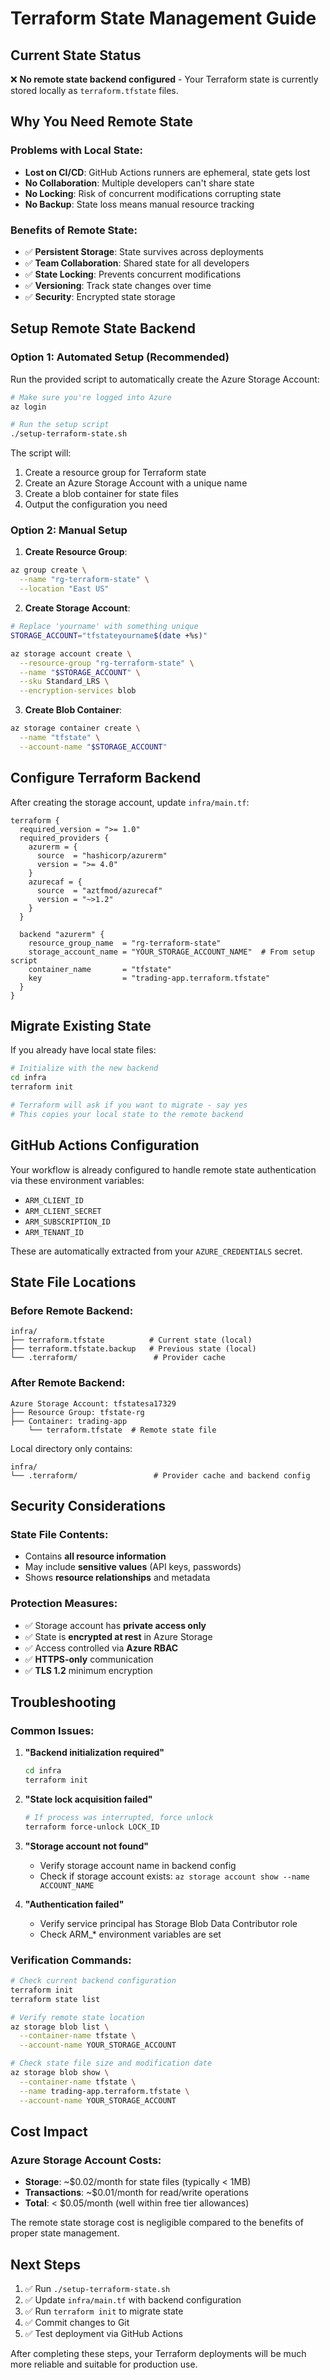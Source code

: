 # Terraform State Management Guide

## Current State Status

❌ **No remote state backend configured** - Your Terraform state is currently stored locally as `terraform.tfstate` files.

## Why You Need Remote State

### Problems with Local State:
- **Lost on CI/CD**: GitHub Actions runners are ephemeral, state gets lost
- **No Collaboration**: Multiple developers can't share state
- **No Locking**: Risk of concurrent modifications corrupting state
- **No Backup**: State loss means manual resource tracking

### Benefits of Remote State:
- ✅ **Persistent Storage**: State survives across deployments
- ✅ **Team Collaboration**: Shared state for all developers
- ✅ **State Locking**: Prevents concurrent modifications
- ✅ **Versioning**: Track state changes over time
- ✅ **Security**: Encrypted state storage

## Setup Remote State Backend

### Option 1: Automated Setup (Recommended)

Run the provided script to automatically create the Azure Storage Account:

```bash
# Make sure you're logged into Azure
az login

# Run the setup script
./setup-terraform-state.sh
```

The script will:
1. Create a resource group for Terraform state
2. Create an Azure Storage Account with a unique name
3. Create a blob container for state files
4. Output the configuration you need

### Option 2: Manual Setup

1. **Create Resource Group**:
```bash
az group create \
  --name "rg-terraform-state" \
  --location "East US"
```

2. **Create Storage Account**:
```bash
# Replace 'yourname' with something unique
STORAGE_ACCOUNT="tfstateyourname$(date +%s)"

az storage account create \
  --resource-group "rg-terraform-state" \
  --name "$STORAGE_ACCOUNT" \
  --sku Standard_LRS \
  --encryption-services blob
```

3. **Create Blob Container**:
```bash
az storage container create \
  --name "tfstate" \
  --account-name "$STORAGE_ACCOUNT"
```

## Configure Terraform Backend

After creating the storage account, update `infra/main.tf`:

```hcl
terraform {
  required_version = ">= 1.0"
  required_providers {
    azurerm = {
      source  = "hashicorp/azurerm"
      version = ">= 4.0"
    }
    azurecaf = {
      source  = "aztfmod/azurecaf"
      version = "~>1.2"
    }
  }
  
  backend "azurerm" {
    resource_group_name  = "rg-terraform-state"
    storage_account_name = "YOUR_STORAGE_ACCOUNT_NAME"  # From setup script
    container_name       = "tfstate"
    key                  = "trading-app.terraform.tfstate"
  }
}
```

## Migrate Existing State

If you already have local state files:

```bash
# Initialize with the new backend
cd infra
terraform init

# Terraform will ask if you want to migrate - say yes
# This copies your local state to the remote backend
```

## GitHub Actions Configuration

Your workflow is already configured to handle remote state authentication via these environment variables:
- `ARM_CLIENT_ID`
- `ARM_CLIENT_SECRET` 
- `ARM_SUBSCRIPTION_ID`
- `ARM_TENANT_ID`

These are automatically extracted from your `AZURE_CREDENTIALS` secret.

## State File Locations

### Before Remote Backend:
```
infra/
├── terraform.tfstate          # Current state (local)
├── terraform.tfstate.backup   # Previous state (local)
└── .terraform/                 # Provider cache
```

### After Remote Backend:
```
Azure Storage Account: tfstatesa17329
├── Resource Group: tfstate-rg
├── Container: trading-app
    └── terraform.tfstate  # Remote state file
```

Local directory only contains:
```
infra/
└── .terraform/                 # Provider cache and backend config
```

## Security Considerations

### State File Contents:
- Contains **all resource information**
- May include **sensitive values** (API keys, passwords)
- Shows **resource relationships** and metadata

### Protection Measures:
- ✅ Storage account has **private access only**
- ✅ State is **encrypted at rest** in Azure Storage
- ✅ Access controlled via **Azure RBAC**
- ✅ **HTTPS-only** communication
- ✅ **TLS 1.2** minimum encryption

## Troubleshooting

### Common Issues:

1. **"Backend initialization required"**
   ```bash
   cd infra
   terraform init
   ```

2. **"State lock acquisition failed"**
   ```bash
   # If process was interrupted, force unlock
   terraform force-unlock LOCK_ID
   ```

3. **"Storage account not found"**
   - Verify storage account name in backend config
   - Check if storage account exists: `az storage account show --name ACCOUNT_NAME`

4. **"Authentication failed"**
   - Verify service principal has Storage Blob Data Contributor role
   - Check ARM_* environment variables are set

### Verification Commands:

```bash
# Check current backend configuration
terraform init
terraform state list

# Verify remote state location
az storage blob list \
  --container-name tfstate \
  --account-name YOUR_STORAGE_ACCOUNT

# Check state file size and modification date
az storage blob show \
  --container-name tfstate \
  --name trading-app.terraform.tfstate \
  --account-name YOUR_STORAGE_ACCOUNT
```

## Cost Impact

### Azure Storage Account Costs:
- **Storage**: ~$0.02/month for state files (typically < 1MB)
- **Transactions**: ~$0.01/month for read/write operations
- **Total**: < $0.05/month (well within free tier allowances)

The remote state storage cost is negligible compared to the benefits of proper state management.

## Next Steps

1. ✅ Run `./setup-terraform-state.sh` 
2. ✅ Update `infra/main.tf` with backend configuration
3. ✅ Run `terraform init` to migrate state
4. ✅ Commit changes to Git
5. ✅ Test deployment via GitHub Actions

After completing these steps, your Terraform deployments will be much more reliable and suitable for production use.

